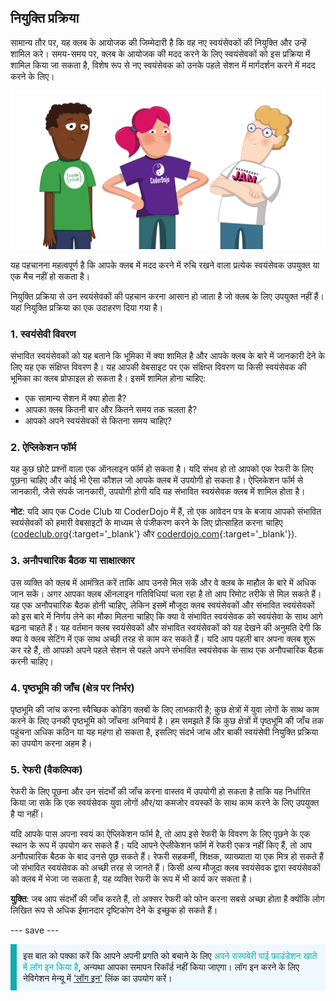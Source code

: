 ## नियुक्ति प्रक्रिया

सामान्य तौर पर, यह क्लब के आयोजक की जिम्मेदारी है कि वह नए स्वयंसेवकों की नियुक्ति और उन्हें शामिल करे। समय-समय पर, क्लब के आयोजक की मदद करने के लिए स्वयंसेवकों को इस प्रक्रिया में शामिल किया जा सकता है, विशेष रूप से नए स्वयंसेवक को उनके पहले सेशन में मार्गदर्शन करने में मदद करने के लिए।

![तीन स्वयंसेवक खड़े हैं।](images/2-RPF-Volunteers.png)

यह पहचानना महत्वपूर्ण है कि आपके क्लब में मदद करने में रुचि रखने वाला प्रत्येक स्वयंसेवक उपयुक्त या एक मैच नहीं हो सकता है।

नियुक्ति प्रक्रिया से उन स्वयंसेवकों की पहचान करना आसान हो जाता है जो क्लब के लिए उपयुक्त नहीं हैं। यहां नियुक्ति प्रक्रिया का एक उदाहरण दिया गया है।

### 1. स्वयंसेवी विवरण


संभावित स्वयंसेवकों को यह बताने कि भूमिका में क्या शामिल है और आपके क्लब के बारे में जानकारी देने के लिए यह एक संक्षिप्त विवरण है। यह आपकी वेबसाइट पर एक संक्षिप्त विवरण या किसी स्वयंसेवक की भूमिका का क्लब प्रोफाइल हो सकता है। इसमें शामिल होना चाहिए:

* एक सामान्य सेशन में क्या होता है?
* आपका क्लब कितनी बार और कितने समय तक चलता है?
* आपको अपने स्वयंसेवकों से कितना समय चाहिए?

### 2. ऐप्लिकेशन फॉर्म

यह कुछ छोटे प्रश्नों वाला एक ऑनलाइन फॉर्म हो सकता है। यदि संभव हो तो आपको एक रेफरी के लिए पूछना चाहिए और कोई भी ऐसा कौशल जो आपके क्लब में उपयोगी हो सकता है। ऐप्लिकेशन फॉर्म से जानकारी, जैसे संपर्क जानकारी, उपयोगी होगी यदि यह संभावित स्वयंसेवक क्लब में शामिल होता है।

**नोट**: यदि आप एक Code Club या CoderDojo में हैं, तो एक आवेदन पत्र के बजाय आपको संभावित स्वयंसेवकों को हमारी वेबसाइटों के माध्यम से पंजीकरण करने के लिए प्रोत्साहित करना चाहिए ([codeclub.org](https://codeclub.org){:target='_blank'} और [coderdojo.com](https://coderdojo.com){:target='_blank'}).

### 3. अनौपचारिक बैठक या साक्षात्कार

उस व्यक्ति को क्लब में आमंत्रित करें ताकि आप उनसे मिल सकें और वे क्लब के माहौल के बारे में अधिक जान सकें। अगर आपका क्लब ऑनलाइन गतिविधियां चला रहा है तो आप रिमोट तरीके से मिल सकते हैं। यह एक अनौपचारिक बैठक होनी चाहिए, लेकिन इसमें मौजूदा क्लब स्वयंसेवकों और संभावित स्वयंसेवकों को इस बारे में निर्णय लेने का मौका मिलना चाहिए कि क्या वे संभावित स्वयंसेवक को स्वयंसेवा के साथ आगे बढ़ना चाहते हैं। यह वर्तमान क्लब स्वयंसेवकों और संभावित स्वयंसेवकों को यह देखने की अनुमति देगी कि क्या वे क्लब सेटिंग में एक साथ अच्छी तरह से काम कर सकते हैं। यदि आप पहली बार अपना क्लब शुरू कर रहे हैं, तो आपको अपने पहले सेशन से पहले अपने संभावित स्वयंसेवक के साथ एक अनौपचारिक बैठक करनी चाहिए।

### 4. पृष्ठभूमि की जाँच (क्षेत्र पर निर्भर)

पृष्ठभूमि की जांच करना स्वैच्छिक कोडिंग क्लबों के लिए लाभकारी है; कुछ क्षेत्रों में युवा लोगों के साथ काम करने के लिए उनकी पृष्ठभूमि को जाँचना अनिवार्य है। हम समझते हैं कि कुछ क्षेत्रों में पृष्ठभूमि की जाँच तक पहुंचना अधिक कठिन या यह महंगा हो सकता है, इसलिए संदर्भ जांच और बाकी स्वयंसेवी नियुक्ति प्रक्रिया का उपयोग करना अहम है।

### 5. रेफरी (वैकल्पिक)

रेफरी के लिए पूछना और उन संदर्भों की जाँच करना वास्तव में उपयोगी हो सकता है ताकि यह निर्धारित किया जा सके कि एक स्वयंसेवक युवा लोगों और/या कमजोर वयस्कों के साथ काम करने के लिए उपयुक्त है या नहीं।

यदि आपके पास अपना स्वयं का ऐप्लिकेशन फॉर्म है, तो आप इसे रेफरी के विवरण के लिए पूछने के एक स्थान के रूप में उपयोग कर सकते हैं। यदि आपने ऐप्लीकेशन फॉर्म में रेफरी एकत्र नहीं किए हैं, तो आप अनौपचारिक बैठक के बाद उनसे पूछ सकते हैं। रेफरी सहकर्मी, शिक्षक, व्याख्याता या एक मित्र हो सकते हैं जो संभावित स्वयंसेवक को अच्छी तरह से जानते हैं। किसी अन्य मौजूदा क्लब स्वयंसेवक द्वारा स्वयंसेवकों को क्लब में भेजा जा सकता है, यह व्यक्ति रेफरी के रूप में भी कार्य कर सकता है।

**युक्ति**: जब आप संदर्भों की जाँच करते हैं, तो अक्सर रेफरी को फोन करना सबसे अच्छा होता है क्योंकि लोग लिखित रूप से अधिक ईमानदार दृष्टिकोण देने के इच्छुक हो सकते हैं।

--- save ---

<p style="border-left: solid; border-width:10px; border-color: #0faeb0; background-color: aliceblue; padding: 10px;">
इस बात को पक्का करें कि आपने अपनी प्रगति को बचाने के लिए <span style="color: #0faeb0">अपने रास्पबेरी पाई फाउंडेशन खाते में लॉग इन किया है</span>, अन्यथा आपका समापन रिकॉर्ड नहीं किया जाएगा। लॉग इन करने के लिए नेविगेशन मेन्यू में <a href="https://my.raspberrypi.org/login">'लॉग इन'</a> लिंक का उपयोग करें।
</p>